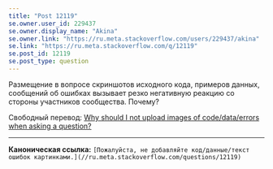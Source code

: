 ```yaml
---
title: "Post 12119"
se.owner.user_id: 229437
se.owner.display_name: "Akina"
se.owner.link: "https://ru.meta.stackoverflow.com/users/229437/akina"
se.link: "https://ru.meta.stackoverflow.com/q/12119"
se.post_id: 12119
se.post_type: question
---
```

<p>Размещение в вопросе скриншотов исходного кода, примеров данных, сообщений об ошибках вызывает резко негативную реакцию со стороны участников сообщества. Почему?</p>
<p>Свободный перевод: <a href="https://meta.stackoverflow.com/questions/285551/why-should-i-not-upload-images-of-code-data-errors-when-asking-a-question">Why should I not upload images of code/data/errors when asking a question?</a></p>
<hr />
<p><strong>Каноническая ссылка:</strong> <code>[Пожалуйста, не добавляйте код/данные/текст ошибок картинками.](//ru.meta.stackoverflow.com/questions/12119)</code></p>
